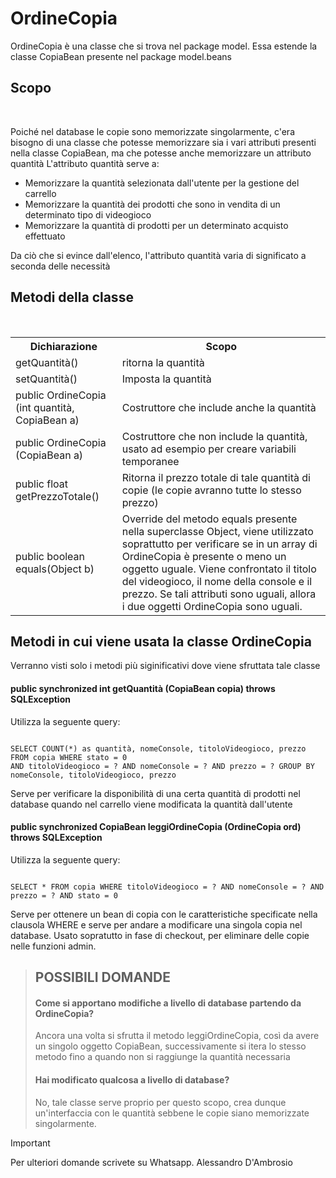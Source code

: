 <h1> OrdineCopia </h1>

<p> OrdineCopia &egrave; una classe che si trova nel package model. Essa estende la classe CopiaBean presente nel package model.beans </p>
<h2>Scopo</h2> <br>
<p>Poich&eacute; nel database le copie sono memorizzate singolarmente, c'era bisogno di una classe che potesse memorizzare sia i vari attributi presenti nella classe CopiaBean,
ma che potesse anche memorizzare un attributo quantit&agrave;
L'attributo quantit&agrave; serve a: 
    <ul>
      <li>Memorizzare la quantit&agrave; selezionata dall'utente per la gestione del carrello</li>
      <li>Memorizzare la quantit&agrave; dei prodotti che sono in vendita di un determinato tipo di videogioco</li>
      <li>Memorizzare la quantit&agrave; di prodotti per un determinato acquisto effettuato</li>
    </ul>
Da ci&ograve; che si evince dall'elenco, l'attributo quantit&agrave; varia di significato a seconda delle necessit&agrave;
<h2> Metodi della classe </h2> <br>
<table>
  <tr>
    <th>Dichiarazione</th>
    <th>Scopo</th>
  </tr>
  <tr>
    <td>getQuantit&agrave;() </td>
    <td>ritorna la quantit&agrave;</td>
  </tr>
  <tr>
    <td>setQuantit&agrave;()</td>
    <td>Imposta la quantit&agrave;</td>
  </tr>
  <tr>
    <td>public OrdineCopia (int quantità, CopiaBean a)</td>
    <td>Costruttore che include anche la quantità</td>
  </tr>
    <tr>
    <td>public OrdineCopia (CopiaBean a)</td>
    <td>Costruttore che non include la quantità, usato ad esempio per creare variabili temporanee</td>
  </tr>
    <tr>
    <td>public float getPrezzoTotale() </td>
    <td>Ritorna il prezzo totale di tale quantità di copie (le copie avranno tutte lo stesso prezzo)</td>
  </tr>
    <tr>
    <td>public boolean equals(Object b)</td>
    <td>Override del metodo equals presente nella superclasse Object, viene utilizzato soprattutto per verificare se in un array di OrdineCopia è presente o meno un oggetto uguale.
      Viene confrontato il titolo del videogioco, il nome della console e il prezzo. Se tali attributi sono uguali, allora i due oggetti OrdineCopia sono uguali.
    </td>
  </tr>
</table>
</h3>
<h2>Metodi in cui viene usata la classe OrdineCopia</h2>
<p> Verranno visti solo i metodi pi&ugrave; siginificativi dove viene sfruttata tale classe
    <h4>public synchronized int getQuantità (CopiaBean copia) throws SQLException</h4> <!-- Lasciare spazio sopra ai ~ -->
Utilizza la seguente query: 
  
~~~

SELECT COUNT(*) as quantità, nomeConsole, titoloVideogioco, prezzo FROM copia WHERE stato = 0                  
AND titoloVideogioco = ? AND nomeConsole = ? AND prezzo = ? GROUP BY nomeConsole, titoloVideogioco, prezzo

~~~

Serve per verificare la disponibilità di una certa quantità di prodotti nel database quando nel carrello viene modificata la quantità dall'utente

#### public synchronized CopiaBean leggiOrdineCopia (OrdineCopia ord) throws SQLException 

Utilizza la seguente query: 

~~~

SELECT * FROM copia WHERE titoloVideogioco = ? AND nomeConsole = ? AND prezzo = ? AND stato = 0

~~~

Serve per ottenere un bean di copia con le caratteristiche specificate nella clausola WHERE e serve per andare a modificare una singola copia nel database. Usato sopratutto in fase
di checkout, per eliminare delle copie nelle funzioni admin.


><h2>POSSIBILI DOMANDE</h2>
><h4>Come si apportano modifiche a livello di database partendo da OrdineCopia?</h4>
>Ancora una volta si sfrutta il metodo leggiOrdineCopia, così da avere un singolo oggetto CopiaBean, successivamente si itera lo stesso metodo fino a quando non si raggiunge la quantità necessaria
><h4>Hai modificato qualcosa a livello di database?</h4>
>No, tale classe serve proprio per questo scopo, crea dunque un'interfaccia con le quantità sebbene le copie siano memorizzate singolarmente.


>[!IMPORTANT] 
> Per ulteriori domande scrivete su Whatsapp. Alessandro D'Ambrosio



